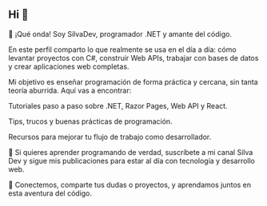 ## Hi  👋

👋 ¡Qué onda! Soy SilvaDev, programador .NET y amante del código.

En este perfil comparto lo que realmente se usa en el día a día: cómo levantar proyectos con C#, construir Web APIs, trabajar con bases de datos y crear aplicaciones web completas.

Mi objetivo es enseñar programación de forma práctica y cercana, sin tanta teoría aburrida. Aquí vas a encontrar:

Tutoriales paso a paso sobre .NET, Razor Pages, Web API y React.

Tips, trucos y buenas prácticas de programación.

Recursos para mejorar tu flujo de trabajo como desarrollador.

🚀 Si quieres aprender programando de verdad, suscríbete a mi canal Silva Dev y sigue mis publicaciones para estar al día con tecnología y desarrollo web.

💬 Conectemos, comparte tus dudas o proyectos, y aprendamos juntos en esta aventura del código.
